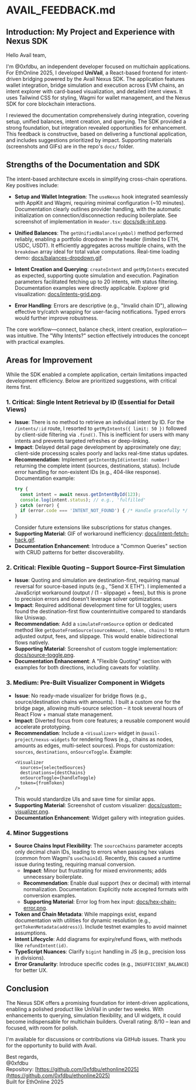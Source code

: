 # AVAIL_FEEDBACK.md

## Introduction: My Project and Experience with Nexus SDK

Hello Avail team,

I'm @0xfdbu, an independent developer focused on multichain applications. For EthOnline 2025, I developed **UniVail**, a React-based frontend for intent-driven bridging powered by the Avail Nexus SDK. The application features wallet integration, bridge simulation and execution across EVM chains, an intent explorer with card-based visualization, and detailed intent views. It uses Tailwind CSS for styling, Wagmi for wallet management, and the Nexus SDK for core blockchain interactions.

I reviewed the documentation comprehensively during integration, covering setup, unified balances, intent creation, and querying. The SDK provided a strong foundation, but integration revealed opportunities for enhancement. This feedback is constructive, based on delivering a functional application, and includes suggestions prioritized by impact. Supporting materials (screenshots and GIFs) are in the repo's `docs/` folder.

## Strengths of the Documentation and SDK

The intent-based architecture excels in simplifying cross-chain operations. Key positives include:

- **Setup and Wallet Integration**: The `useNexus` hook integrated seamlessly with AppKit and Wagmi, requiring minimal configuration (~10 minutes). Documentation clearly outlines provider handling, with the automatic initialization on connection/disconnection reducing boilerplate. See screenshot of implementation in `Header.tsx`: [docs/sdk-init.png](docs/sdk-init.png).

- **Unified Balances**: The `getUnifiedBalance(symbol)` method performed reliably, enabling a portfolio dropdown in the header (limited to ETH, USDC, USDT). It efficiently aggregates across multiple chains, with the `breakdown` array ideal for total value computations. Real-time loading demo: [docs/balances-dropdown.gif](docs/balances-dropdown.gif).

- **Intent Creation and Querying**: `createIntent` and `getMyIntents` executed as expected, supporting quote simulation and execution. Pagination parameters facilitated fetching up to 20 intents, with status filtering. Documentation examples were directly applicable. Explorer grid visualization: [docs/intents-grid.png](docs/intents-grid.png).

- **Error Handling**: Errors are descriptive (e.g., "Invalid chain ID"), allowing effective try/catch wrapping for user-facing notifications. Typed errors would further improve robustness.

The core workflow—connect, balance check, intent creation, exploration—was intuitive. The "Why Intents?" section effectively introduces the concept with practical examples.

## Areas for Improvement

While the SDK enabled a complete application, certain limitations impacted development efficiency. Below are prioritized suggestions, with critical items first.

### 1. **Critical: Single Intent Retrieval by ID (Essential for Detail Views)**
   - **Issue**: There is no method to retrieve an individual intent by ID. For the `/intents/:id` route, I resorted to `getMyIntents({ limit: 50 })` followed by client-side filtering via `.find()`. This is inefficient for users with many intents and prevents targeted refreshes or deep-linking.
   - **Impact**: Delayed detail page development by approximately one day; client-side processing scales poorly and lacks real-time status updates.
   - **Recommendation**: Implement `getIntentById(intentId: number)` returning the complete intent (sources, destinations, status). Include error handling for non-existent IDs (e.g., 404-like response). Documentation example:
     ```ts
     try {
       const intent = await nexus.getIntentById(123);
       console.log(intent.status); // e.g., 'fulfilled'
     } catch (error) {
       if (error.code === 'INTENT_NOT_FOUND') { /* Handle gracefully */ }
     }
     ```
     Consider future extensions like subscriptions for status changes.
   - **Supporting Material**: GIF of workaround inefficiency: [docs/intent-fetch-hack.gif](docs/intent-fetch-hack.gif).
   - **Documentation Enhancement**: Introduce a "Common Queries" section with CRUD patterns for better discoverability.

### 2. **Critical: Flexible Quoting – Support Source-First Simulation**
   - **Issue**: Quoting and simulation are destination-first, requiring manual reversal for source-based inputs (e.g., "Send X ETH"). I implemented a JavaScript workaround (output / (1 - slippage) + fees), but this is prone to precision errors and doesn't leverage solver optimizations.
   - **Impact**: Required additional development time for UI toggles; users found the destination-first flow counterintuitive compared to standards like Uniswap.
   - **Recommendation**: Add a `simulateFromSource` option or dedicated method like `getQuoteFromSource(sourceAmount, token, chains)` to return adjusted output, fees, and slippage. This would enable bidirectional flows natively.
   - **Supporting Material**: Screenshot of custom toggle implementation: [docs/source-toggle.png](docs/source-toggle.png).
   - **Documentation Enhancement**: A "Flexible Quoting" section with examples for both directions, including caveats for volatility.

### 3. **Medium: Pre-Built Visualizer Component in Widgets**
   - **Issue**: No ready-made visualizer for bridge flows (e.g., source/destination chains with amounts). I built a custom one for the bridge page, allowing multi-source selection – it took several hours of React Flow + manual state management.
   - **Impact**: Diverted focus from core features; a reusable component would accelerate prototyping.
   - **Recommendation**: Include a `<Visualizer>` widget in `@avail-project/nexus-widgets` for rendering flows (e.g., chains as nodes, amounts as edges, multi-select sources). Props for customization: `sources`, `destinations`, `onSourceToggle`. Example:
     ```tsx
     <Visualizer
       sources={selectedSources}
       destinations={destChains}
       onSourceToggle={handleToggle}
       token={fromToken}
     />
     ```
     This would standardize UIs and save time for similar apps.
   - **Supporting Material**: Screenshot of custom visualizer: [docs/custom-visualizer.png](docs/custom-visualizer.png).
   - **Documentation Enhancement**: Widget gallery with integration guides.

### 4. **Minor Suggestions**
   - **Source Chains Input Flexibility**: The `sourceChains` parameter accepts only decimal chain IDs, leading to errors when passing hex values (common from Wagmi's `useChainId`). Recently, this caused a runtime issue during testing, requiring manual conversion.
     - **Impact**: Minor but frustrating for mixed environments; adds unnecessary boilerplate.
     - **Recommendation**: Enable dual support (hex or decimal) with internal normalization. Documentation: Explicitly note accepted formats with conversion examples.
     - **Supporting Material**: Error log from hex input: [docs/hex-chain-error.png](docs/hex-chain-error.png).
   - **Token and Chain Metadata**: While mappings exist, expand documentation with utilities for dynamic resolution (e.g., `getTokenMetadata(address)`). Include testnet examples to avoid mainnet assumptions.
   - **Intent Lifecycle**: Add diagrams for expiry/refund flows, with methods like `refundIntent(id)`.
   - **TypeScript Nuances**: Clarify `bigint` handling in JS (e.g., precision loss in divisions).
   - **Error Granularity**: Introduce specific codes (e.g., `INSUFFICIENT_BALANCE`) for better UX.

## Conclusion

The Nexus SDK offers a promising foundation for intent-driven applications, enabling a polished product like UniVail in under two weeks. With enhancements to querying, simulation flexibility, and UI widgets, it could become indispensable for multichain builders. Overall rating: 8/10 – lean and focused, with room for polish.

I'm available for discussions or contributions via GitHub issues. Thank you for the opportunity to build with Avail.

Best regards,  
@0xfdbu  
Repository: [https://github.com/0xfdbu/ethonline2025](https://github.com/0xfdbu/ethonline2025)  
Built for EthOnline 2025